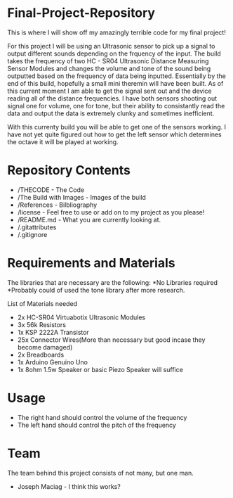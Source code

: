 # Final-Project-Repository
This is where I will show off my amazingly terrible code for my final project!

For this project I will be using an Ultrasonic sensor to pick up a signal to output different sounds depending on the frquency of the input. The build takes the frequency of two HC - SR04 Ultrasonic Distance Measuring Sensor Modules and changes the volume and tone of the sound being outputted based on the frequency of data being inputted. Essentially by the end of this build, hopefully a small mini theremin will have been built. As of this current moment I am able to get the signal sent out and the device reading all of the distance frequencies. I have both sensors shooting out signal one for volume, one for tone, but their ability to consistantly read the data and output the data is extremely clunky and sometimes inefficient. 

With this currenty build you will be able to get one of the sensors working. I have not yet quite figured out how to get the left sensor which determines the octave it will be played at working. 

# Repository Contents 
* /THECODE - The Code
* /The Build with Images - Images of the build
* /References - Bilbliography 
* /license - Feel free to use or add on to my project as you please! 
* /README.md - What you are currently looking at.
* /.gitattributes 
* /.gitignore

# Requirements and Materials

The libraries that are necessary are the following:
*No Libraries required
*Probably could of used the tone library after more research.

List of Materials needed

* 2x HC-SR04 Virtuabotix Ultrasonic Modules
* 3x 56k Resistors
* 1x KSP 2222A Transistor
* 25x Connector Wires(More than necessary but good incase they become damaged)
* 2x Breadboards
* 1x Arduino Genuino Uno
* 1x 8ohm 1.5w Speaker or basic Piezo Speaker will suffice


# Usage
* The right hand should control the volume of the frequency
* The left hand should control the pitch of the frequency

# Team
The team behind this project consists of not many, but one man.
* Joseph Maciag - I think this works?

